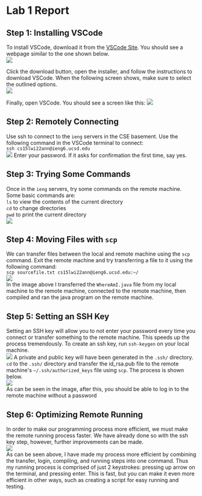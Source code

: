 # Lab 1 Report  

## Step 1: Installing VSCode  
To install VSCode, download it from the [VSCode Site](https://code.visualstudio.com/). You should see a webpage similar to the one shown below.  
![](/images/lab-report-1-step-1-1.PNG)  
  
Click the download button, open the installer, and follow the instructions to download VSCode. When the following screen shows, make sure to select the outlined options.  
![](/images/lab-report-1-step-1-2.png)  

Finally, open VSCode. You should see a screen like this:
![](/images/lab-report-1-step-1-3.PNG)

## Step 2: Remotely Connecting
Use ssh to connect to the `ieng` servers in the CSE basement. Use the following command in the VSCode terminal to connect:  
`ssh cs15lwi22ann@ieng6.ucsd.edu`  
![](/images/lab-report-1-step-2.PNG)
Enter your password. If it asks for confirmation the first time, say yes.  

## Step 3: Trying Some Commands
Once in the `ieng` servers, try some commands on the remote machine. Some basic commands are:  
`ls` to view the contents of the current directory  
`cd` to change directories  
`pwd`  to print the current directory  
![](/images/lab-report-1-step-3.PNG)  

## Step 4: Moving Files with `scp`
We can transfer files between the local and remote machine using the `scp` command. Exit the remote machine and try transferring a file to it using the following command:  
`scp sourcefile.txt cs15lwi22ann@ieng6.ucsd.edu:~/`  
![](/images/lab-report-1-step-4.PNG)  
In the image above I transferred the `WhereAmI.java` file from my local machine to the remote machine, connected to the remote machine, then compiled and ran the java program on the remote machine.

## Step 5: Setting an SSH Key
Setting an SSH key will allow you to not enter your password every time you connect or transfer something to the remote machine. This speeds up the process tremendously. To create an ssh key, run `ssh-keygen` on your local machine.  
![](/images/lab-report-1-step-5-1.PNG)
A private and public key will have been generated in the `.ssh/` directory. `cd` to the `.ssh/` directory and transfer the id_rsa.pub file to the remote machine's `~/.ssh/authorized_keys` file using `scp`. The process is shown below.  
![](/images/lab-report-1-step-5-2.PNG)  
As can be seen in the image, after this, you should be able to log in to the remote machine without a password

## Step 6: Optimizing Remote Running
In order to make our programming process more efficient, we must make the remote running process faster. We have already done so with the ssh key step, however, further improvements can be made.  
![](/images/lab-report-1-step-6.PNG)  
As can be seen above, I have made my process more efficient by combining the transfer, login, compiling, and running steps into one command. Thus my running process is comprised of just 2 keystrokes: pressing up arrow on the terminal, and pressing enter. This is fast, but you can make it even more efficient in other ways, such as creating a script for easy running and testing.